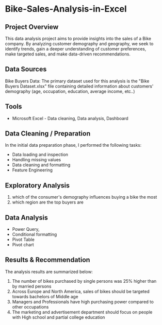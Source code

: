 # Bike-Sales-Analysis-in-Excel

## Project Overview

This data analysis project aims to provide insights into the sales of a Bike company. By analyzing customer demography and geography, we seek to identify trends, gain a deeper understanding of customer preferences, make targeted sales, and make data-driven recommendations.

## Data Sources
Bike Buyers Data: The primary dataset used for this analysis is the "Bike Buyers Dataset.xlsx" file containing detailed information about customers' demography (age, occupation, education, average income, etc..)

## Tools 

- Microsoft Excel - Data cleaning, Data analysis, Dashboard

## Data Cleaning / Preparation

  In the initial data preparation phase, I performed the following tasks:

  - Data loading and inspection
  - Handling missing values
  - Data cleaning and formatting
  - Feature Engineering

## Exploratory Analysis

1. which of the consumer's demography influences buying a bike the most
2. which region are the top buyers are

## Data Analysis

- Power Query,
- Conditional formatting
- Pivot Table
- Pivot chart

## Results  & Recommendation

The analysis results are summarized below: 

1. The number of bikes purchased by single persons was 25% higher than by married persons
2. Across Europe and North America, sales of bikes should be targeted towards bachelors of Middle age
3. Managers and Professionals have high purchasing power compared to other occupations
4. The marketing and advertisement department should focus on people with High school and partial college education 





